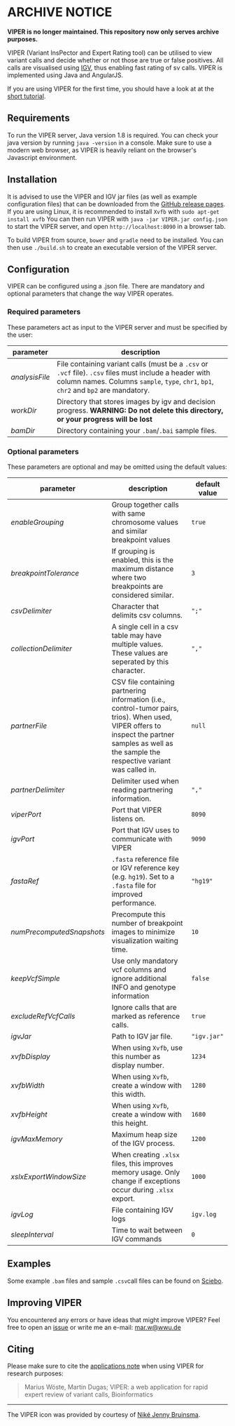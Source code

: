 # ARCHIVE NOTICE

**VIPER is no longer maintained. This repository now only serves archive purposes.**



VIPER (Variant InsPector and Expert Rating tool) can be utilised to view variant calls and decide whether or not those are true or false positives. All calls are visualised using [IGV](https://github.com/igvteam/igv), thus enabling fast rating of sv calls. VIPER is implemented using Java and AngularJS.

If you are using VIPER for the first time, you should have a look at at the [short tutorial](https://github.com/MarWoes/viper/wiki/Tutorial).

## Requirements
To run the VIPER server, Java version 1.8 is required. You can check your java version by running `java -version` in a console.
Make sure to use a modern web browser, as VIPER is heavily reliant on the browser's Javascript environment.

## Installation
It is advised to use the VIPER and IGV jar files (as well as example configuration files) that can be downloaded from the [GitHub release pages](https://github.com/MarWoes/viper/releases).
If you are using Linux, it is recommended to install `Xvfb` with
`sudo apt-get install xvfb`
You can then run VIPER with
`java -jar VIPER.jar config.json`
to start the VIPER server, and open `http://localhost:8090` in a browser tab.

To build VIPER from source, `bower` and `gradle` need to be installed.
You can then use `./build.sh` to create an executable version of the VIPER server.

## Configuration

VIPER can be configured using a .json file.
There are mandatory and optional parameters that change the way VIPER operates.

### Required parameters

These parameters act as input to the VIPER server and must be specified by the user:

| parameter | description |
|-------| ----------- |
| *analysisFile* | File containing variant calls (must be a `.csv` or `.vcf` file). `.csv` files must include a header with column names. Columns `sample`, `type`, `chr1`, `bp1`, `chr2` and `bp2` are mandatory.
| *workDir* | Directory that stores images by igv and decision progress. **WARNING: Do not delete this directory, or your progress will be lost** |
| *bamDir* | Directory containing your `.bam`/`.bai`  sample files. |

### Optional parameters

These parameters are optional and may be omitted using the default values:

| parameter | description | default value |
|-------| ----------- |-----|
| *enableGrouping* | Group together calls with same chromosome values and similar breakpoint values | `true` |
| *breakpointTolerance* | If grouping is enabled, this is the maximum distance where two breakpoints are considered similar. | `3` |
| *csvDelimiter* | Character that delimits csv columns. | `";"` |
| *collectionDelimiter* | A single cell in a csv table may have multiple values. These values are seperated by this character. |`","` |
| *partnerFile* | CSV file containing partnering information (i.e., control-tumor pairs, trios). When used, VIPER offers to inspect the partner samples as well as the sample the respective variant was called in. | `null` |
| *partnerDelimiter* | Delimiter used when reading partnering information. | `","` |
| *viperPort* | Port that VIPER listens on. | `8090` |
| *igvPort* | Port that IGV uses to communicate with VIPER | `9090` |
| *fastaRef* | `.fasta` reference file or IGV reference key (e.g. `hg19`). Set to a `.fasta` file for improved performance.| `"hg19"` |
| *numPrecomputedSnapshots* | Precompute this number of breakpoint images to minimize visualization waiting time. | `10` |
| *keepVcfSimple* | Use only mandatory vcf columns and ignore additional INFO and genotype information | `false` |
| *excludeRefVcfCalls* | Ignore calls that are marked as reference calls. | `true`
| *igvJar* | Path to IGV jar file. | `"igv.jar"`|
| *xvfbDisplay* | When using `Xvfb`, use this number as display number. | `1234` |
| *xvfbWidth* | When using `Xvfb`, create a window with this width. | `1280` |
| *xvfbHeight* | When using `Xvfb`, create a window with this height. | `1680` |
| *igvMaxMemory* | Maximum heap size of the IGV process. | `1200` |
| *xslxExportWindowSize* | When creating `.xlsx` files, this improves memory usage. Only change if exceptions occur during `.xlsx` export. | `1000` |
| *igvLog* | File containing IGV logs | `igv.log` |
| *sleepInterval* | Time to wait between IGV commands | `0` |

## Examples

Some example `.bam` files and sample `.csv`call files can be found on [Sciebo](https://uni-muenster.sciebo.de/index.php/s/Qf6xIn2WDOyHhFN).


## Improving VIPER
You encountered any errors or have ideas that might improve VIPER?
Feel free to open an [issue](https://github.com/MarWoes/viper/issues) or write me an e-mail: [mar.w@wwu.de](mailto:mar.w@wwu.de)

## Citing
Please make sure to cite the [applications note](https://doi.org/10.1093/bioinformatics/bty022) when using VIPER for research purposes:
> Marius Wöste, Martin Dugas; VIPER: a web application for rapid expert review of variant calls, Bioinformatics

---
The VIPER icon was provided by courtesy of [Niké Jenny Bruinsma](https://thenounproject.com/search/?q=snake&i=158882).
